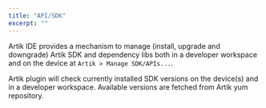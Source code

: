 ```yaml
---
title: "API/SDK"
excerpt: ""
---
```

Artik IDE provides a mechanism to manage (install, upgrade and downgrade) Artik SDK and dependency libs both in a developer workspace and on the device at `Artik > Manage SDK/APIs...`.

Artik plugin will check currently installed SDK versions on the device(s) and in a developer workspace. Available versions are fetched from Artik yum repository.

